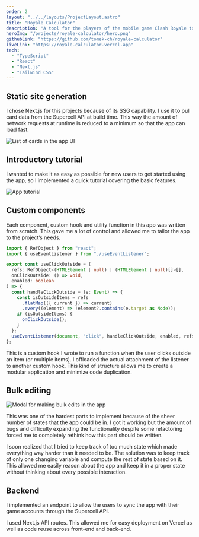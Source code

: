 ```yaml
---
order: 2
layout: "../../layouts/ProjectLayout.astro"
title: "Royale Calculator"
description: "A tool for the players of the mobile game Clash Royale to help them make smarter upgrades."
heroImg: "/projects/royale-calculator/hero.png"
githubLink: "https://github.com/tomek-ch/royale-calculator"
liveLink: "https://royale-calculator.vercel.app"
tech:
  - "TypeScript"
  - "React"
  - "Next.js"
  - "Tailwind CSS"
---
```


## Static site generation

I chose Next.js for this projects because of its SSG capability. I use it to pull card data from the Supercell API at build time. This way the amount of network requests at runtime is reduced to a minimum so that the app can load fast.

![List of cards in the app UI](/projects/royale-calculator/cards.png)

## Introductory tutorial

I wanted to make it as easy as possible for new users to get started using the app, so I implemented a quick tutorial covering the basic features.

![App tutorial](/projects/royale-calculator/tutorial.png)

## Custom components

Each component, custom hook and utility function in this app was written from scratch. This gave me a lot of control and allowed me to tailor the app to the project’s needs.

```ts
import { RefObject } from "react";
import { useEventListener } from "./useEventListener";

export const useClickOutside = (
  refs: RefObject<(HTMLElement | null) | (HTMLElement | null)[]>[],
  onClickOutside: () => void,
  enabled: boolean
) => {
  const handleClickOutside = (e: Event) => {
    const isOutsideItems = refs
      .flatMap(({ current }) => current)
      .every((element) => !element?.contains(e.target as Node));
    if (isOutsideItems) {
      onClickOutside();
    }
  };
  useEventListener(document, "click", handleClickOutside, enabled, refs);
};
```

This is a custom hook I wrote to run a function when the user clicks outside an item (or multiple items). I offloaded the actual attachment of the listener to another custom hook. This kind of structure allows me to create a modular application and minimize code duplication.

## Bulk editing

![Modal for making bulk edits in the app](/projects/royale-calculator/bulk-edit.png)

This was one of the hardest parts to implement because of the sheer number of states that the app could be in. I got it working but the amount of bugs and difficulty expanding the functionality despite some refactoring forced me to completely rethink how this part should be written.

I soon realized that I tried to keep track of too much state which made everything way harder than it needed to be. The solution was to keep track of only one changing variable and compute the rest of state based on it. This allowed me easily reason about the app and keep it in a proper state without thinking about every possible interaction.

## Backend

I implemented an endpoint to allow the users to sync the app with their game accounts through the Supercell API.

I used Next.js API routes. This allowed me for easy deployment on Vercel as well as code reuse across front-end and back-end.
